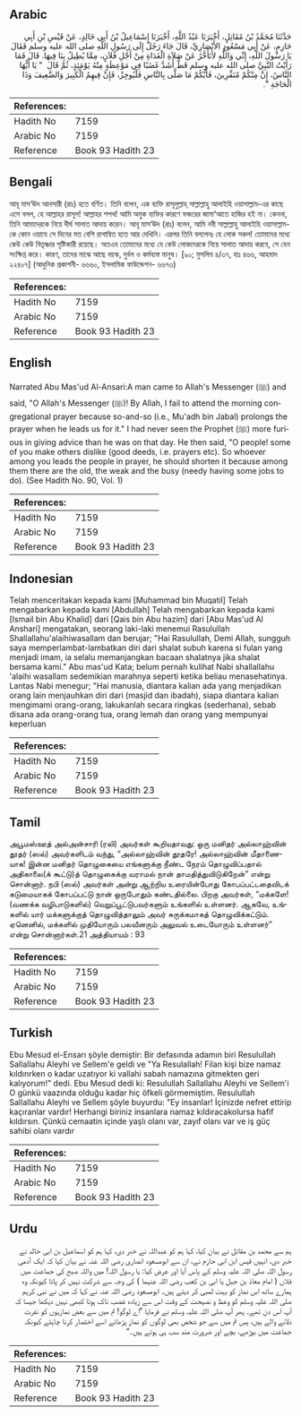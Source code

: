 ## Arabic


<div dir="rtl" lang="ar" style={{fontSize:'larger',backgroundColor:'#f8f9fa',padding:20}}>
حَدَّثَنَا مُحَمَّدُ بْنُ مُقَاتِلٍ، أَخْبَرَنَا عَبْدُ اللَّهِ، أَخْبَرَنَا إِسْمَاعِيلُ بْنُ أَبِي خَالِدٍ، عَنْ قَيْسِ بْنِ أَبِي حَازِمٍ، عَنْ أَبِي مَسْعُودٍ الأَنْصَارِيِّ، قَالَ جَاءَ رَجُلٌ إِلَى رَسُولِ اللَّهِ صلى الله عليه وسلم فَقَالَ يَا رَسُولَ اللَّهِ، إِنِّي وَاللَّهِ لأَتَأَخَّرُ عَنْ صَلاَةِ الْغَدَاةِ مِنْ أَجْلِ فُلاَنٍ، مِمَّا يُطِيلُ بِنَا فِيهَا‏.‏ قَالَ فَمَا رَأَيْتُ النَّبِيَّ صلى الله عليه وسلم قَطُّ أَشَدَّ غَضَبًا فِي مَوْعِظَةٍ مِنْهُ يَوْمَئِذٍ، ثُمَّ قَالَ ‏ "‏ يَا أَيُّهَا النَّاسُ، إِنَّ مِنْكُمْ مُنَفِّرِينَ، فَأَيُّكُمْ مَا صَلَّى بِالنَّاسِ فَلْيُوجِزْ، فَإِنَّ فِيهِمُ الْكَبِيرَ وَالضَّعِيفَ وَذَا الْحَاجَةِ ‏"‏‏.‏
</div>
<div style={{backgroundColor:'#f8f9fa',padding:20, marginBottom: 10}}><table> <thead> <tr> <th>References:</th> <th></th> </tr> </thead> <tbody><tr><td>Hadith No</td><td>7159</td></tr><tr><td>Arabic No</td><td>7159</td></tr><tr><td>Reference</td><td>Book 93 Hadith 23</td></tr></tbody></table></div>

## Bengali


<div dir="ltr" lang="bn" style={{fontSize:'larger',backgroundColor:'#f8f9fa',padding:20}}>
আবূ মাস‘ঊদ আনসারী (রাঃ) হতে বর্ণিত। তিনি বলেন, এক ব্যক্তি রাসূলুল্লাহ্ সাল্লাল্লাহু আলাইহি ওয়াসাল্লাম-এর কাছে এসে বলল, হে আল্লাহর রাসূল! আল্লাহর শপথ! আমি অমুক ব্যক্তির কারণে ফজরের জামা‘আতে হাজির হই না। কেননা, তিনি আমাদেরকে নিয়ে দীর্ঘ সালাত আদায় করেন। আবূ মাস‘ঊদ (রাঃ) বলেন, আমি নবী সাল্লাল্লাহু আলাইহি ওয়াসাল্লাম-কে কোন ওয়াযে সে দিনের মত বেশি রাগান্বিত হতে আর দেখিনি। এরপর তিনি বললেনঃ হে লোক সকল! তোমাদের মধ্যে কেউ কেউ বিতৃষ্ণার সৃষ্টিকারী রয়েছে। অতএব তোমাদের মধ্যে যে কেউ লোকদেরকে নিয়ে সালাত আদায় করবে, সে যেন সংক্ষিপ্ত করে। কারণ, তাদের মাঝে আছে বয়স্ক, দুর্বল ও কর্মব্যস্ত মানুষ। [৯০; মুসলিম ৪/৩৭, হাঃ ৪৬৬, আহমাদ ২২৪০৭] (আধুনিক প্রকাশনী- ৬৬৬০, ইসলামিক ফাউন্ডেশন- ৬৬৭৩)
</div>
<div style={{backgroundColor:'#f8f9fa',padding:20, marginBottom: 10}}><table> <thead> <tr> <th>References:</th> <th></th> </tr> </thead> <tbody><tr><td>Hadith No</td><td>7159</td></tr><tr><td>Arabic No</td><td>7159</td></tr><tr><td>Reference</td><td>Book 93 Hadith 23</td></tr></tbody></table></div>

## English


<div dir="ltr" lang="en" style={{fontSize:'larger',backgroundColor:'#f8f9fa',padding:20}}>
Narrated Abu Mas'ud Al-Ansari:A man came to Allah's Messenger (ﷺ) and said, "O Allah's Messenger (ﷺ)! By Allah, I fail to attend the morning congregational prayer because so-and-so (i.e., Mu'adh bin Jabal) prolongs the prayer when he leads us for it." I had never seen the Prophet (ﷺ) more furious in giving advice than he was on that day. He then said, "O people! some of you make others dislike (good deeds, i.e. prayers etc). So whoever among you leads the people in prayer, he should shorten it because among them there are the old, the weak and the busy (needy having some jobs to do). (See Hadith No. 90, Vol. 1)
</div>
<div style={{backgroundColor:'#f8f9fa',padding:20, marginBottom: 10}}><table> <thead> <tr> <th>References:</th> <th></th> </tr> </thead> <tbody><tr><td>Hadith No</td><td>7159</td></tr><tr><td>Arabic No</td><td>7159</td></tr><tr><td>Reference</td><td>Book 93 Hadith 23</td></tr></tbody></table></div>

## Indonesian


<div dir="ltr" lang="id" style={{fontSize:'larger',backgroundColor:'#f8f9fa',padding:20}}>
Telah menceritakan kepada kami [Muhammad bin Muqatil] Telah mengabarkan kepada kami [Abdullah] Telah mengabarkan kepada kami [Ismail bin Abu Khalid] dari [Qais bin Abu hazim] dari [Abu Mas'ud Al Anshari] mengatakan, seorang laki-laki menemui Rasulullah Shallallahu'alaihiwasallam dan berujar; "Hai Rasulullah, Demi Allah, sungguh saya memperlambat-lambatkan diri dari shalat subuh karena si fulan yang menjadi imam, ia selalu memanjangkan bacaan shalatnya jika shalat bersama kami." Abu mas'ud Kata; belum pernah kulihat Nabi shallallahu 'alaihi wasallam sedemikian marahnya seperti ketika beliau menasehatinya. Lantas Nabi menegur; "Hai manusia, diantara kalian ada yang menjadikan orang lain menjauhkan diri dari (masjid dan ibadah), siapa diantara kalian mengimami orang-orang, lakukanlah secara ringkas (sederhana), sebab disana ada orang-orang tua, orang lemah dan orang yang mempunyai keperluan
</div>
<div style={{backgroundColor:'#f8f9fa',padding:20, marginBottom: 10}}><table> <thead> <tr> <th>References:</th> <th></th> </tr> </thead> <tbody><tr><td>Hadith No</td><td>7159</td></tr><tr><td>Arabic No</td><td>7159</td></tr><tr><td>Reference</td><td>Book 93 Hadith 23</td></tr></tbody></table></div>

## Tamil


<div dir="ltr" lang="ta" style={{fontSize:'larger',backgroundColor:'#f8f9fa',padding:20}}>
அபூமஸ்ஊத் அல்அன்சாரி (ரலி) அவர்கள் கூறியதாவது: ஒரு மனிதர் அல்லாஹ்வின் தூதர் (ஸல்) அவர்களிடம் வந்து, “அல்லாஹ்வின் தூதரே! அல்லாஹ்வின் மீதாணையாக! இன்ன மனிதர் தொழுகையை எங்களுக்கு நீண்ட நேரம் தொழுவிப்பதால் அதிகாலை(க் கூட்டு)த் தொழுகைக்கு வராமல் நான் தாமதித்துவிடுகிறேன்” என்று சொன்னார். நபி (ஸல்) அவர்கள் அன்று ஆற்றிய உரையின்போது கோபப்பட்டதைவிடக் கடுமையாகக் கோபப்பட்டு நான் ஒருபோதும் கண்டதில்லை. பிறகு அவர்கள், “மக்களே! (வணக்க வழிபாடுகளில்) வெறுப்பூட்டுபவர்களும் உங்களில் உள்ளனர். ஆகவே, உங்களில் யார் மக்களுக்குத் தொழுவித்தாலும் அவர் சுருக்கமாகத் தொழுவிக்கட்டும். ஏனெனில், மக்களில் முதியோரும் பலவீனரும் அலுவல் உடையோரும் உள்ளனர்” என்று சொன்னார்கள்.21 அத்தியாயம் : 93
</div>
<div style={{backgroundColor:'#f8f9fa',padding:20, marginBottom: 10}}><table> <thead> <tr> <th>References:</th> <th></th> </tr> </thead> <tbody><tr><td>Hadith No</td><td>7159</td></tr><tr><td>Arabic No</td><td>7159</td></tr><tr><td>Reference</td><td>Book 93 Hadith 23</td></tr></tbody></table></div>

## Turkish


<div dir="ltr" lang="tr" style={{fontSize:'larger',backgroundColor:'#f8f9fa',padding:20}}>
Ebu Mesud el-Ensarı şöyle demiştir: Bir defasında adamın biri Resulullah Sallallahu Aleyhi ve Sellem'e geldi ve "Ya Resulallah! Filan kişi bize namaz kıldınrken o kadar uzatıyor ki vallahi sabah namazına gitmekten geri kalıyorum!" dedi. Ebu Mesud dedi ki: Resulullah Sallallahu Aleyhi ve Sellem'i O günkü vaazında olduğu kadar hiç öfkeli görmemiştim. Resulullah Sallallahu Aleyhi ve Sellem şöyle buyurdu: "Ey insanlar! İçinizde nefret ettirip kaçıranlar vardır! Herhangi biriniz insanlara namaz kıldıracakolursa hafif kıldırsın. Çünkü cemaatin içinde yaşlı olanı var, zayıf olanı var ve iş güç sahibi olanı vardır
</div>
<div style={{backgroundColor:'#f8f9fa',padding:20, marginBottom: 10}}><table> <thead> <tr> <th>References:</th> <th></th> </tr> </thead> <tbody><tr><td>Hadith No</td><td>7159</td></tr><tr><td>Arabic No</td><td>7159</td></tr><tr><td>Reference</td><td>Book 93 Hadith 23</td></tr></tbody></table></div>

## Urdu


<div dir="rtl" lang="ur" style={{fontSize:'larger',backgroundColor:'#f8f9fa',padding:20}}>
ہم سے محمد بن مقاتل نے بیان کیا، کہا ہم کو عبداللہ نے خبر دی، کہا ہم کو اسماعیل بن ابی خالد نے خبر دی، انہیں قیس ابن ابی حازم نے، ان سے ابومسعود انصاری رضی اللہ عنہ نے بیان کیا کہ ایک آدمی رسول اللہ صلی اللہ علیہ وسلم کے پاس آیا اور عرض کیا: یا رسول اللہ! میں واللہ صبح کی جماعت میں فلاں ( امام معاذ بن جبل یا ابی بن کعب رضی اللہ عنہما ) کی وجہ سے شرکت نہیں کر پاتا کیونکہ وہ ہمارے ساتھ اس نماز کو بہت لمبی کر دیتے ہیں۔ ابومسعود رضی اللہ عنہ نے کہا کہ میں نے نبی کریم صلی اللہ علیہ وسلم کو وعظ و نصیحت کے وقت اس سے زیادہ غضب ناک ہوتا کبھی نہیں دیکھا جیسا کہ آپ اس دن تھے۔ پھر آپ صلی اللہ علیہ وسلم نے فرمایا ”اے لوگو! تم میں سے بعض نمازیوں کو نفرت دلانے والے ہیں، پس تم میں سے جو شخص بھی لوگوں کو نماز پڑھائے اسے اختصار کرنا چاہئے کیونکہ جماعت میں بوڑھے، بچے اور ضرورت مند سب ہی ہوتے ہیں۔“
</div>
<div style={{backgroundColor:'#f8f9fa',padding:20, marginBottom: 10}}><table> <thead> <tr> <th>References:</th> <th></th> </tr> </thead> <tbody><tr><td>Hadith No</td><td>7159</td></tr><tr><td>Arabic No</td><td>7159</td></tr><tr><td>Reference</td><td>Book 93 Hadith 23</td></tr></tbody></table></div>